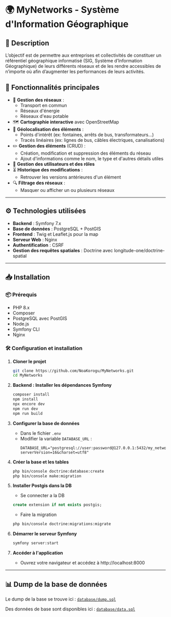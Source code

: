 # 🌍 MyNetworks - Système d'Information Géographique

## 📌 Description

L’objectif est de permettre aux entreprises et collectivités de constituer un référentiel géographique informatisé (SIG, Système d’Information Géographique) de leurs différents réseaux et de les rendre accessibles de n’importe où afin d’augmenter les performances de leurs activités.

## 🚀 Fonctionnalités principales

- 📍 **Gestion des réseaux** :
  - Transport en commun
  - Réseaux d'énergie
  - Réseaux d'eau potable
- 🗺️ **Cartographie interactive** avec OpenStreetMap
- 📌 **Géolocalisation des éléments** :
  - Points d'intérêt (ex: fontaines, arrêts de bus, transformateurs...)
  - Tracés linéaires (ex: lignes de bus, câbles électriques, canalisations)
- ✏️ **Gestion des éléments** (CRUD) :
  - Création, modification et suppression des éléments du réseau
  - Ajout d'informations comme le nom, le type et d'autres détails utiles
- 👤 **Gestion des utilisateurs et des rôles**
- ⏳ **Historique des modifications** :
   - Retrouver les versions antérieures d'un élément
- 🔍 **Filtrage des réseaux** :
  - Masquer ou afficher un ou plusieurs réseaux

---

## ⚙️ Technologies utilisées

- **Backend** : Symfony 7.x
- **Base de données** : PostgreSQL + PostGIS
- **Frontend** : Twig et Leaflet.js pour la map
- **Serveur Web** : Nginx
- **Authentification** : CSRF
- **Gestion des requêtes spatiales** : Doctrine avec longitude-one/doctrine-spatial

---

## 📥 Installation

### 📦 Prérequis

- PHP 8.x
- Composer
- PostgreSQL avec PostGIS
- Node.js
- Symfony CLI
- Nginx

### 🛠 Configuration et installation

1. **Cloner le projet**

   ```sh
   git clone https://github.com/NoaKorogu/MyNetworks.git
   cd MyNetworks
   ```

2. **Backend : Installer les dépendances Symfony**

   ```sh
   composer install
   npm install
   npx encore dev
   npm run dev
   npm run build
   ```

3. **Configurer la base de données**
   - Dans le fichier `.env`
   - Modifier la variable `DATABASE_URL` :
     ```env
     DATABASE_URL="postgresql://user:password@127.0.0.1:5432/my_network_db?serverVersion=16&charset=utf8"
     ```

4. **Créer la base et les tables**

   ```sh
   php bin/console doctrine:database:create
   php bin/console make:migration
   ```
   
5. **Installer Postgis dans la DB**
   - Se connecter a la DB
    ```sql
   create extension if not exists postgis;
   ```
   - Faire la migration
   ```sh
   php bin/console doctrine:migrations:migrate
   ```
   
6. **Démarrer le serveur Symfony**

   ```sh
   symfony server:start
   ```

7. **Accéder à l'application**

   - Ouvrez votre navigateur et accédez à http://localhost:8000

---

## 📊 Dump de la base de données

Le dump de la base se trouve ici : [`database/dump.sql`](./database/dump.sql)

Des données de base sont disponibles ici : [`database/data.sql`](./database/data.sql)
